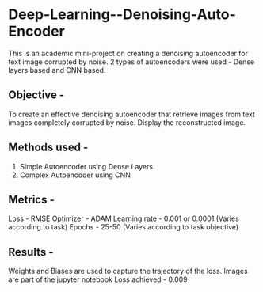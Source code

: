 # Deep-Learning--Denoising-Auto-Encoder
This is an academic mini-project on creating a denoising autoencoder for text image corrupted by noise. 2 types of autoencoders were used - Dense layers based and CNN based.

## Objective - 
To create an effective denoising autoencoder that retrieve images from text images completely corrupted by noise.
Display the reconstructed image. 

## Methods used - 
1) Simple Autoencoder using Dense Layers
2) Complex Autoencoder using CNN

## Metrics - 
Loss - RMSE
Optimizer - ADAM
Learning rate - 0.001 or 0.0001 (Varies according to task) 
Epochs - 25-50 (Varies according to task objective)

## Results - 
Weights and Biases are used to capture the trajectory of the loss. Images are part of the jupyter notebook
Loss achieved - 0.009
